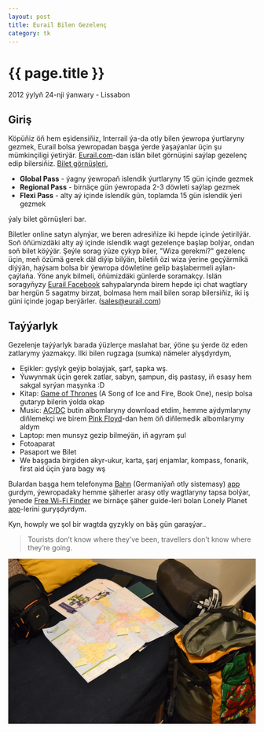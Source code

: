 ```yaml
---
layout: post
title: Eurail Bilen Gezelenç
category: tk
---
```


{{ page.title }}
================

<p class="meta">2012 ýylyň 24-nji ýanwary - Lissabon</p>

Giriş
------

Köpüňiz öň hem eşidensiňiz, Interrail ýa-da otly bilen ýewropa ýurtlaryny 
gezmek, Eurail bolsa ýewropadan başga ýerde ýaşaýanlar üçin şu mümkinçiligi 
ýetirýär. [Eurail.com](http://www.eurail.com/home)-dan islän bilet görnüşini 
saýlap gezelenç edip bilersiňiz. [Bilet görnüşleri](http://www.eurail.com/eurail-passes),  

* **Global Pass** - ýagny ýewropaň islendik ýurtlaryny 15 gün içinde gezmek 
* **Regional Pass** - birnäçe gün ýewropada 2-3 döwleti saýlap gezmek 
* **Flexi Pass** - alty aý içinde islendik gün, toplamda 15 gün islendik ýeri gezmek

ýaly bilet görnüşleri bar.

Biletler online satyn alynýar, we beren adresiňize iki hepde içinde ýetirilýär.
Soň öňümizdäki alty aý içinde islendik wagt gezelençe başlap bolýar, ondan soň bilet köýýär. 
Şeýle sorag ýüze çykyp biler, "Wiza gerekmi?" gezelenç üçin, meň özümä gerek däl diýip bilýän,
biletiň özi wiza ýerine geçýärmikä diýýän, haýsam bolsa bir ýewropa döwletine gelip başlabermeli aýlan-çaýlaňa.
Ýöne anyk bilmeli, öňümizdäki günlerde soramakçy. Islän soragyňyzy [Eurail Facebook](http://www.facebook.com/eurorail)
 sahypalarynda birem 
hepde içi chat wagtlary bar hergün 5 sagatmy birzat, bolmasa hem mail 
bilen sorap bilersiňiz, iki iş güni içinde jogap berýärler. (sales@eurail.com)

Taýýarlyk
---------

Gezelenje taýýarlyk barada ýüzlerçe maslahat bar, ýöne şu ýerde öz eden 
zatlarymy ýazmakçy. Ilki bilen rugzaga (sumka) nämeler alyşdyrdym,  

* Eşikler: gyşlyk geýip bolaýjak, şarf, şapka wş. 
* Ýuwynmak üçin gerek zatlar, sabyn, şampun, diş pastasy, iň esasy hem sakgal syrýan maşynka :D
* Kitap: [Game of Thrones](http://www.amazon.com/Game-Thrones-Song-Fire-Book/dp/0553573403) 
(A Song of Ice and Fire, Book One), nesip bolsa gutaryp bilerin ýolda okap 
* Music: [AC/DC](http://en.wikipedia.org/wiki/AC/DC) butin albomlaryny download etdim, 
hemme aýdymlaryny diňlemekçi we birem [Pink Floyd](http://en.wikipedia.org/wiki/Pink_Floyd)-dan hem öň diňlemedik albomlarymy aldym 
* Laptop: men munsyz gezip bilmeýän, iň agyram şul 
* Fotoaparat 
* Pasaport we Bilet 
* We başgada birgiden akyr-ukur, karta, şarj enjamlar, kompass, fonarik, first aid üçin ýara bagy wş

Bulardan başga hem telefonyma [Bahn](http://www.bahn.com) (Germaniýaň otly sistemasy) [app](https://www.bahn.com/en/view/booking-information/booking/db-navigator-app.shtml) gurdym, 
ýewropadaky hemme şäherler arasy otly wagtlaryny tapsa bolýar, ýenede [Free Wi-Fi Finder](https://itunes.apple.com/us/app/free-wifi-finder/id411134124) 
we birnäçe şäher guide-leri bolan Lonely Planet [app](http://www.lonelyplanet.com/apps-and-ebooks/)-lerini guryşdyrdym.

Kyn, howply we şol bir wagtda gyzykly on bäş gün garaşýar..

> Tourists don’t know where they’ve been, travellers don’t know where they’re going.

![eurail planning](/files/eurail/01.JPG)


